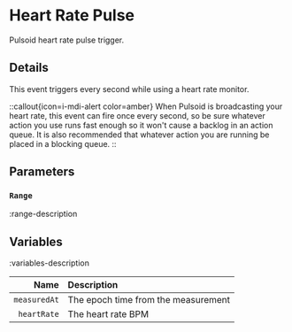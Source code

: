 # Heart Rate Pulse
Pulsoid heart rate pulse trigger.

## Details
This event triggers every second while using a heart rate monitor.

::callout{icon=i-mdi-alert color=amber}
When Pulsoid is broadcasting your heart rate, this event can fire once every second, so be sure whatever action you use runs fast enough so it won't cause a backlog in an action queue.  It is also recommended that whatever action you are running be placed in a blocking queue.
::

## Parameters
### `Range`
:range-description

## Variables
:variables-description

Name | Description
----:|:------------
`measuredAt` | The epoch time from the measurement
`heartRate` | The heart rate BPM